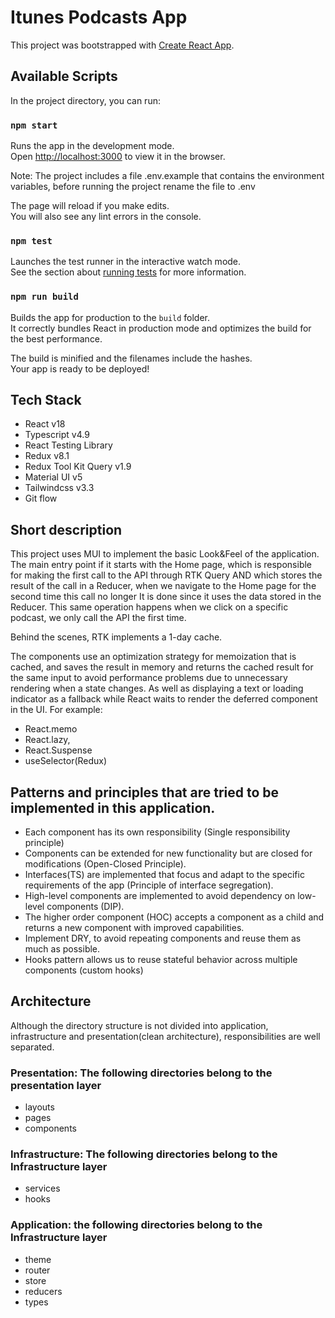 # Itunes Podcasts App

This project was bootstrapped with [Create React App](https://github.com/facebook/create-react-app).

## Available Scripts

In the project directory, you can run:

### `npm start`

Runs the app in the development mode.\
Open [http://localhost:3000](http://localhost:3000) to view it in the browser.

Note: The project includes a file .env.example that contains the environment variables, before running the project rename the file to .env

The page will reload if you make edits.\
You will also see any lint errors in the console.

### `npm test`

Launches the test runner in the interactive watch mode.\
See the section about [running tests](https://facebook.github.io/create-react-app/docs/running-tests) for more information.

### `npm run build`

Builds the app for production to the `build` folder.\
It correctly bundles React in production mode and optimizes the build for the best performance.

The build is minified and the filenames include the hashes.\
Your app is ready to be deployed!

## Tech Stack

- React v18
- Typescript v4.9
- React Testing Library
- Redux v8.1
- Redux Tool Kit Query v1.9
- Material UI v5
- Tailwindcss v3.3
- Git flow

## Short description

This project uses MUI to implement the basic Look&Feel of the application. The main entry point if it starts with the Home page, which is responsible for making the first call to the API through RTK Query AND which stores the result of the call in a Reducer, when we navigate to the Home page for the second time this call no longer It is done since it uses the data stored in the Reducer. This same operation happens when we click on a specific podcast, we only call the API the first time.

Behind the scenes, RTK implements a 1-day cache.

The components use an optimization strategy for memoization that is cached, and saves the result in memory and returns the cached result for the same input to avoid performance problems due to unnecessary rendering when a state changes. As well as displaying a text or loading indicator as a fallback while React waits to render the deferred component in the UI. For example:

- React.memo
- React.lazy,
- React.Suspense
- useSelector(Redux)

## Patterns and principles that are tried to be implemented in this application.

- Each component has its own responsibility (Single responsibility principle)
- Components can be extended for new functionality but are closed for modifications (Open-Closed Principle).
- Interfaces(TS) are implemented that focus and adapt to the specific requirements of the app (Principle of interface segregation).
- High-level components are implemented to avoid dependency on low-level components (DIP).
- The higher order component (HOC) accepts a component as a child and returns a new component with improved capabilities.
- Implement DRY, to avoid repeating components and reuse them as much as possible.
- Hooks pattern allows us to reuse stateful behavior across multiple components (custom hooks)

## Architecture

Although the directory structure is not divided into application, infrastructure and presentation(clean architecture), responsibilities are well separated.

### Presentation: The following directories belong to the presentation layer

- layouts
- pages
- components

### Infrastructure: The following directories belong to the Infrastructure layer

- services
- hooks

### Application: the following directories belong to the Infrastructure layer

- theme
- router
- store
- reducers
- types

